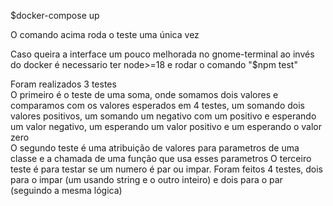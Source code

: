 $docker-compose up

O comando acima roda o teste uma única vez

Caso queira a interface um pouco melhorada no gnome-terminal ao invés do docker
é necessario ter node>=18 e rodar o comando "$npm test"

Foram realizados 3 testes\
O primeiro é o teste de uma soma, onde somamos dois valores e comparamos com os valores esperados em 4 testes, um somando dois valores positivos, um somando um negativo com um positivo e esperando um valor negativo, um esperando um valor positivo e um esperando o valor zero\
O segundo teste é uma atribuição de valores para parametros de uma classe e a chamada de uma função que usa esses parametros
O terceiro teste é para testar se um numero é par ou impar. Foram feitos 4 testes, dois para o impar (um usando string e o outro inteiro) e dois para o par (seguindo a mesma lógica)
